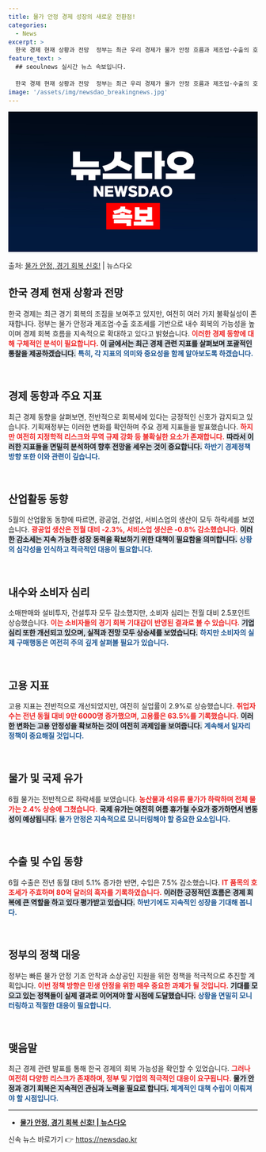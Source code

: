 ```yaml
---
title: 물가 안정 경제 성장의 새로운 전환점!
categories:
  - News
excerpt: >
  한국 경제 현재 상황과 전망  정부는 최근 우리 경제가 물가 안정 흐름과 제조업·수출의 호조세를 바탕으로 내…
feature_text: >
  ## seoulnews 실시간 뉴스 속보입니다.

  한국 경제 현재 상황과 전망  정부는 최근 우리 경제가 물가 안정 흐름과 제조업·수출의 호조세를 바탕으로 내…
image: '/assets/img/newsdao_breakingnews.jpg'
---
```


![뉴스다오 속보](/assets/img/newsdao_breakingnews.jpg)

<p>출처: <a href="https://newsdao.kr/4788" rel="dofollow">물가 안정, 경기 회복 신호!</a> | 뉴스다오</p>

<h2 data-ke-size="size26">한국 경제 현재 상황과 전망</h2>

<p data-ke-size="size16">한국 경제는 최근 경기 회복의 조짐을 보여주고 있지만, 여전히 여러 가지 불확실성이 존재합니다. 정부는 물가 안정과 제조업·수출 호조세를 기반으로 내수 회복의 가능성을 높이며 경제 회복 흐름을 지속적으로 확대하고 있다고 밝혔습니다. <b><span style="color: #ee2323;">이러한 경제 동향에 대해 구체적인 분석이 필요합니다.</span></b> <b><span style="background-color: #21538527;">이 글에서는 최근 경제 관련 지표를 살펴보며 포괄적인 통찰을 제공하겠습니다.</span></b> <b><span style="color: #1a5490;">특히, 각 지표의 의미와 중요성을 함께 알아보도록 하겠습니다.</span></b></p>

<p data-ke-size="size16">&nbsp;</p>

<h2 data-ke-size="size26">경제 동향과 주요 지표</h2>

<p data-ke-size="size16">최근 경제 동향을 살펴보면, 전반적으로 회복세에 있다는 긍정적인 신호가 감지되고 있습니다. 기획재정부는 이러한 변화를 확인하며 주요 경제 지표들을 발표했습니다. <b><span style="color: #ee2323;">하지만 여전히 지정학적 리스크와 무역 규제 강화 등 불확실한 요소가 존재합니다.</span></b> <b><span style="background-color: #21538527;">따라서 이러한 지표들을 면밀히 분석하여 향후 전망을 세우는 것이 중요합니다.</span></b> <b><span style="color: #1a5490;">하반기 경제정책 방향 또한 이와 관련이 깊습니다.</span></b></p>

<p data-ke-size="size16">&nbsp;</p>

<h2 data-ke-size="size26">산업활동 동향</h2>

<p data-ke-size="size16">5월의 산업활동 동향에 따르면, 광공업, 건설업, 서비스업의 생산이 모두 하락세를 보였습니다. <b><span style="color: #ee2323;">광공업 생산은 전월 대비 -2.3%, 서비스업 생산은 -0.8% 감소했습니다.</span></b> <b><span style="background-color: #21538527;">이러한 감소세는 지속 가능한 성장 동력을 확보하기 위한 대책이 필요함을 의미합니다.</span></b> <b><span style="color: #1a5490;">상황의 심각성을 인식하고 적극적인 대응이 필요합니다.</span></b></p>

<p data-ke-size="size16">&nbsp;</p>

<h2 data-ke-size="size26">내수와 소비자 심리</h2>

<p data-ke-size="size16">소매판매와 설비투자, 건설투자 모두 감소했지만, 소비자 심리는 전월 대비 2.5포인트 상승했습니다. <b><span style="color: #ee2323;">이는 소비자들의 경기 회복 기대감이 반영된 결과로 볼 수 있습니다.</span></b> <b><span style="background-color: #21538527;">기업 심리 또한 개선되고 있으며, 실적과 전망 모두 상승세를 보였습니다.</span></b> <b><span style="color: #1a5490;">하지만 소비자의 실제 구매행동은 여전히 주의 깊게 살펴볼 필요가 있습니다.</span></b></p>

<p data-ke-size="size16">&nbsp;</p>

<h2 data-ke-size="size26">고용 지표</h2>

<p data-ke-size="size16">고용 지표는 전반적으로 개선되었지만, 여전히 실업률이 2.9%로 상승했습니다. <b><span style="color: #ee2323;">취업자 수는 전년 동월 대비 9만 6000명 증가했으며, 고용률은 63.5%를 기록했습니다.</span></b> <b><span style="background-color: #21538527;">이러한 변화는 고용 안정성을 확보하는 것이 여전히 과제임을 보여줍니다.</span></b> <b><span style="color: #1a5490;">계속해서 일자리 정책이 중요해질 것입니다.</span></b></p>

<p data-ke-size="size16">&nbsp;</p>

<h2 data-ke-size="size26">물가 및 국제 유가</h2>

<p data-ke-size="size16">6월 물가는 전반적으로 하락세를 보였습니다. <b><span style="color: #ee2323;">농산물과 석유류 물가가 하락하며 전체 물가는 2.4% 상승에 그쳤습니다.</span></b> <b><span style="background-color: #21538527;">국제 유가는 여전히 여름 휴가철 수요가 증가하면서 변동성이 예상됩니다.</span></b> <b><span style="color: #1a5490;">물가 안정은 지속적으로 모니터링해야 할 중요한 요소입니다.</span></b></p>

<p data-ke-size="size16">&nbsp;</p>

<h2 data-ke-size="size26">수출 및 수입 동향</h2>

<p data-ke-size="size16">6월 수출은 전년 동월 대비 5.1% 증가한 반면, 수입은 7.5% 감소했습니다. <b><span style="color: #ee2323;">IT 품목의 호조세가 주효하며 80억 달러의 흑자를 기록하였습니다.</span></b> <b><span style="background-color: #21538527;">이러한 긍정적인 흐름은 경제 회복에 큰 역할을 하고 있다 평가받고 있습니다.</span></b> <b><span style="color: #1a5490;">하반기에도 지속적인 성장을 기대해 봅니다.</span></b></p>

<p data-ke-size="size16">&nbsp;</p>

<h2 data-ke-size="size26">정부의 정책 대응</h2>

<p data-ke-size="size16">정부는 빠른 물가 안정 기조 안착과 소상공인 지원을 위한 정책을 적극적으로 추진할 계획입니다. <b><span style="color: #ee2323;">이번 정책 방향은 민생 안정을 위한 매우 중요한 과제가 될 것입니다.</span></b> <b><span style="background-color: #21538527;">기대를 모으고 있는 정책들이 실제 결과로 이어져야 할 시점에 도달했습니다.</span></b> <b><span style="color: #1a5490;">상황을 면밀히 모니터링하고 적절한 대응이 필요합니다.</span></b></p>

<p data-ke-size="size16">&nbsp;</p>

<h2 data-ke-size="size26">맺음말</h2>

<p data-ke-size="size16">최근 경제 관련 발표를 통해 한국 경제의 회복 가능성을 확인할 수 있었습니다. <b><span style="color: #ee2323;">그러나 여전히 다양한 리스크가 존재하며, 정부 및 기업의 적극적인 대응이 요구됩니다.</span></b> <b><span style="background-color: #21538527;">물가 안정과 경기 회복은 지속적인 관심과 노력을 필요로 합니다.</span></b> <b><span style="color: #1a5490;">체계적인 대책 수립이 이뤄져야 할 시점입니다.</span></b></p>

<p data-ke-size="size16"></p>

<hr/>

<ul>
<li><b><a href="https://newsdao.kr/4788">물가 안정, 경기 회복 신호! | 뉴스다오</a></b></li>
</ul> 

신속 뉴스 바로가기 👉 <a href="https://newsdao.kr" rel="dofollow">https://newsdao.kr</a>


